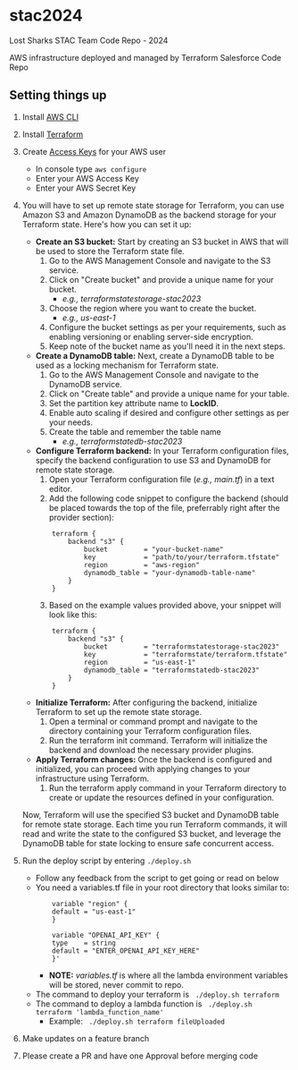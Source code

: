 # stac2024
Lost Sharks STAC Team Code Repo - 2024

AWS infrastructure deployed and managed by Terraform
Salesforce Code Repo


## Setting things up

1. Install [AWS CLI](https://docs.aws.amazon.com/cli/latest/userguide/getting-started-install.html)
2. Install [Terraform](https://developer.hashicorp.com/terraform/downloads)
3. Create [Access Keys](https://docs.aws.amazon.com/powershell/latest/userguide/pstools-appendix-sign-up.html) for your AWS user
    - In console type `aws configure`
    - Enter your AWS Access Key
    - Enter your AWS Secret Key
4. You will have to set up remote state storage for Terraform, you can use Amazon S3 and Amazon DynamoDB as the backend storage for your Terraform state. Here's how you can set it up:
    - **Create an S3 bucket:** Start by creating an S3 bucket in AWS that will be used to store the Terraform state file.
        1. Go to the AWS Management Console and navigate to the S3 service.
        2. Click on "Create bucket" and provide a unique name for your bucket. 
            - *e.g., terraformstatestorage-stac2023*
        3. Choose the region where you want to create the bucket.
            - *e.g., us-east-1*
        4. Configure the bucket settings as per your requirements, such as enabling versioning or enabling server-side encryption.
        5. Keep note of the bucket name as you'll need it in the next steps.
    - **Create a DynamoDB table:** Next, create a DynamoDB table to be used as a locking mechanism for Terraform state.
        1. Go to the AWS Management Console and navigate to the DynamoDB service.
        2. Click on "Create table" and provide a unique name for your table.
        3. Set the partition key attribute name to **LockID**.
        4. Enable auto scaling if desired and configure other settings as per your needs.
        5. Create the table and remember the table name
            - *e.g., terraformstatedb-stac2023*
    - **Configure Terraform backend:** In your Terraform configuration files, specify the backend configuration to use S3 and DynamoDB for remote state storage.
        1. Open your Terraform configuration file (*e.g., main.tf*) in a text editor.
        2. Add the following code snippet to configure the backend (should be placed towards the top of the file, preferrably right after the provider section):
        ```
            terraform {
                backend "s3" {
                    bucket         = "your-bucket-name"
                    key            = "path/to/your/terraform.tfstate"
                    region         = "aws-region"
                    dynamodb_table = "your-dynamodb-table-name"
                }
            }
        ```
        3. Based on the example values provided above, your snippet will look like this:
        ```
            terraform {
                backend "s3" {
                    bucket         = "terraformstatestorage-stac2023"
                    key            = "terraformstate/terraform.tfstate"
                    region         = "us-east-1"
                    dynamodb_table = "terraformstatedb-stac2023"
                }
            }
        ```
    - **Initialize Terraform:** After configuring the backend, initialize Terraform to set up the remote state storage.
        1. Open a terminal or command prompt and navigate to the directory containing your Terraform configuration files.
        2. Run the terraform init command. Terraform will initialize the backend and download the necessary provider plugins.
    - **Apply Terraform changes:** Once the backend is configured and initialized, you can proceed with applying changes to your infrastructure using Terraform.
        1. Run the terraform apply command in your Terraform directory to create or update the resources defined in your configuration.

    Now, Terraform will use the specified S3 bucket and DynamoDB table for remote state storage. Each time you run Terraform commands, it will read and write the state to the configured S3 bucket, and leverage the DynamoDB table for state locking to ensure safe concurrent access.
    
5. Run the deploy script by entering `./deploy.sh`
    - Follow any feedback from the script to get going or read on below
    - You need a variables.tf file in your root directory that looks similar to:
        ```
            variable "region" {
            default = "us-east-1"
            }

            variable "OPENAI_API_KEY" {
            type    = string
            default = "ENTER_OPENAI_API_KEY_HERE"
            }'
        ```
        - **NOTE:** *variables.tf* is where all the lambda environment variables will be stored, never commit to repo.
    - The command to deploy your terraform is
        ` ./deploy.sh terraform`
    - The command to deploy a lambda function is
        ` ./deploy.sh terraform 'lambda_function_name'`
        - Example: ` ./deploy.sh terraform fileUploaded`
6. Make updates on a feature branch
7. Please create a PR and have one Approval before merging code